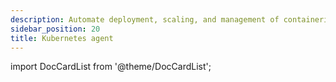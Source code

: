 ```yaml
---
description: Automate deployment, scaling, and management of containerized Kubernetes applications with the Dagster+ agent.
sidebar_position: 20
title: Kubernetes agent
---
```


import DocCardList from '@theme/DocCardList';

<DocCardList />
